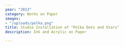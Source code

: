 ```yaml
---
year: "2013"
category: Works on Paper
images:
- "/uploads/polka.png"
title: Studio Installation of "Polka Dots and Stars"
description: Ink and Acrylic on Paper

---
```

